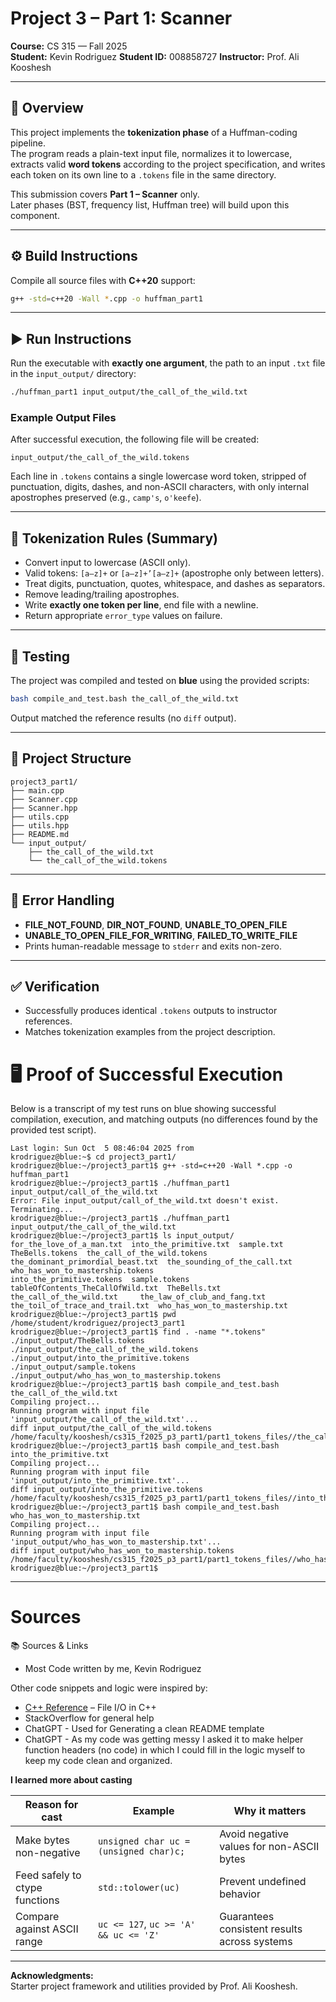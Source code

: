 #  Project 3 – Part 1: **Scanner**
**Course:** CS 315 — Fall 2025  
**Student:** Kevin Rodriguez 
**Student ID:** 008858727
**Instructor:** Prof. Ali Kooshesh

---

## 📘 Overview
This project implements the **tokenization phase** of a Huffman-coding pipeline.  
The program reads a plain-text input file, normalizes it to lowercase, extracts valid **word tokens** according to the project specification, and writes each token on its own line to a `.tokens` file in the same directory.

This submission covers **Part 1 – Scanner** only.  
Later phases (BST, frequency list, Huffman tree) will build upon this component.

---

## ⚙️ Build Instructions
Compile all source files with **C++20** support:

```bash
g++ -std=c++20 -Wall *.cpp -o huffman_part1
```

---

## ▶️ Run Instructions
Run the executable with **exactly one argument**, the path to an input `.txt` file in the `input_output/` directory:

```bash
./huffman_part1 input_output/the_call_of_the_wild.txt
```

### Example Output Files
After successful execution, the following file will be created:

```
input_output/the_call_of_the_wild.tokens
```

Each line in `.tokens` contains a single lowercase word token, stripped of punctuation, digits, dashes, and non-ASCII characters, with only internal apostrophes preserved (e.g., `camp's`, `o'keefe`).

---

## 🧩 Tokenization Rules (Summary)
- Convert input to lowercase (ASCII only).
- Valid tokens: `[a–z]+` or `[a–z]+’[a–z]+` (apostrophe only between letters).
- Treat digits, punctuation, quotes, whitespace, and dashes as separators.
- Remove leading/trailing apostrophes.
- Write **exactly one token per line**, end file with a newline.
- Return appropriate `error_type` values on failure.

---

## 🧪 Testing
The project was compiled and tested on **blue** using the provided scripts:

```bash
bash compile_and_test.bash the_call_of_the_wild.txt
```

Output matched the reference results (no `diff` output).

---

## 📁 Project Structure
```
project3_part1/
├── main.cpp
├── Scanner.cpp
├── Scanner.hpp
├── utils.cpp
├── utils.hpp
├── README.md
└── input_output/
    ├── the_call_of_the_wild.txt
    └── the_call_of_the_wild.tokens
```

---

## 🧾 Error Handling
- **FILE_NOT_FOUND**, **DIR_NOT_FOUND**, **UNABLE_TO_OPEN_FILE**
- **UNABLE_TO_OPEN_FILE_FOR_WRITING**, **FAILED_TO_WRITE_FILE**
- Prints human-readable message to `stderr` and exits non-zero.

---

## ✅ Verification
- Successfully produces identical `.tokens` outputs to instructor references.
- Matches tokenization examples from the project description.

# 🖥️ Proof of Successful Execution

Below is a transcript of my test runs on blue showing successful compilation,
execution, and matching outputs (no differences found by the provided test script).

```
Last login: Sun Oct  5 08:46:04 2025 from 
krodriguez@blue:~$ cd project3_part1/
krodriguez@blue:~/project3_part1$ g++ -std=c++20 -Wall *.cpp -o huffman_part1
krodriguez@blue:~/project3_part1$ ./huffman_part1 input_output/call_of_the_wild.txt
Error: File input_output/call_of_the_wild.txt doesn't exist. Terminating...
krodriguez@blue:~/project3_part1$ ./huffman_part1 input_output/the_call_of_the_wild.txt
krodriguez@blue:~/project3_part1$ ls input_output/
for_the_love_of_a_man.txt  into_the_primitive.txt  sample.txt                         TheBells.tokens  the_call_of_the_wild.tokens  the_dominant_primordial_beast.txt  the_sounding_of_the_call.txt     who_has_won_to_mastership.tokens
into_the_primitive.tokens  sample.tokens           tableOfContents_TheCallOfWild.txt  TheBells.txt     the_call_of_the_wild.txt     the_law_of_club_and_fang.txt       the_toil_of_trace_and_trail.txt  who_has_won_to_mastership.txt
krodriguez@blue:~/project3_part1$ pwd
/home/student/krodriguez/project3_part1
krodriguez@blue:~/project3_part1$ find . -name "*.tokens"
./input_output/TheBells.tokens
./input_output/the_call_of_the_wild.tokens
./input_output/into_the_primitive.tokens
./input_output/sample.tokens
./input_output/who_has_won_to_mastership.tokens
krodriguez@blue:~/project3_part1$ bash compile_and_test.bash the_call_of_the_wild.txt
Compiling project...
Running program with input file 'input_output/the_call_of_the_wild.txt'...
diff input_output/the_call_of_the_wild.tokens /home/faculty/kooshesh/cs315_f2025_p3_part1/part1_tokens_files//the_call_of_the_wild.tokens
krodriguez@blue:~/project3_part1$ bash compile_and_test.bash into_the_primitive.txt
Compiling project...
Running program with input file 'input_output/into_the_primitive.txt'...
diff input_output/into_the_primitive.tokens /home/faculty/kooshesh/cs315_f2025_p3_part1/part1_tokens_files//into_the_primitive.tokens
krodriguez@blue:~/project3_part1$ bash compile_and_test.bash who_has_won_to_mastership.txt
Compiling project...
Running program with input file 'input_output/who_has_won_to_mastership.txt'...
diff input_output/who_has_won_to_mastership.tokens /home/faculty/kooshesh/cs315_f2025_p3_part1/part1_tokens_files//who_has_won_to_mastership.tokens
krodriguez@blue:~/project3_part1$
```

---

# Sources
📚 Sources & Links
- Most Code written by me, Kevin Rodriguez

Other code snippets and logic were inspired by:
- [C++ Reference](https://cplusplus.com/doc/tutorial/files/) – File I/O in C++
- StackOverflow for general help
- ChatGPT - Used for Generating a clean README template
- ChatGPT - As my code was getting messy I asked it to make helper function headers (no code) in which
I could fill in the logic myself to keep my code clean and organized.

**I learned more about casting**

| Reason for cast                | Example                                | Why it matters                               |
| ------------------------------ | -------------------------------------- | -------------------------------------------- |
| Make bytes non-negative        | `unsigned char uc = (unsigned char)c;` | Avoid negative values for non-ASCII bytes    |
| Feed safely to ctype functions | `std::tolower(uc)`                     | Prevent undefined behavior                   |
| Compare against ASCII range    | `uc <= 127`, `uc >= 'A' && uc <= 'Z'`  | Guarantees consistent results across systems |

---

**Acknowledgments:**  
Starter project framework and utilities provided by Prof. Ali Kooshesh.  

